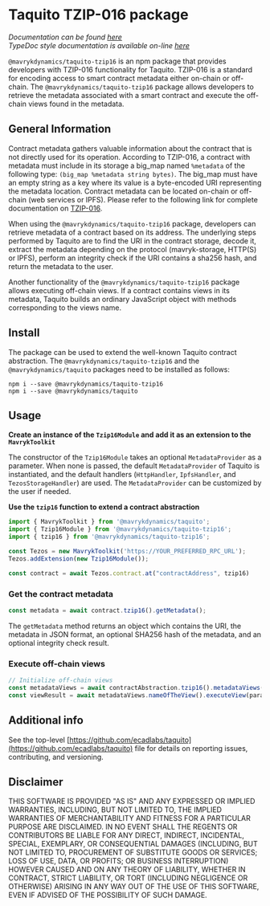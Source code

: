 # Taquito TZIP-016 package
*Documentation can be found [here](https://taquito.mavryk.org/docs/metadata-tzip16/)*  
*TypeDoc style documentation is available on-line [here](https://taquito.mavryk.org/typedoc/modules/_taquito_tzip16.html)*

`@mavrykdynamics/taquito-tzip16` is an npm package that provides developers with TZIP-016 functionality for Taquito. TZIP-016 is a standard for encoding access to smart contract metadata either on-chain or off-chain. The `@mavrykdynamics/taquito-tzip16` package allows developers to retrieve the metadata associated with a smart contract and execute the off-chain views found in the metadata.

## General Information

Contract metadata gathers valuable information about the contract that is not directly used for its operation. According to TZIP-016, a contract with metadata must include in its storage a big_map named `%metadata` of the following type: `(big_map %metadata string bytes)`. The big_map must have an empty string as a key where its value is a byte-encoded URI representing the metadata location. Contract metadata can be located on-chain or off-chain (web services or IPFS). Please refer to the following link for complete documentation on [TZIP-016](https://gitlab.com/tezos/tzip/-/blob/master/proposals/tzip-16/tzip-16.md#introduction).

When using the `@mavrykdynamics/taquito-tzip16` package, developers can retrieve metadata of a contract based on its address. The underlying steps performed by Taquito are to find the URI in the contract storage, decode it, extract the metadata depending on the protocol (mavryk-storage, HTTP(S) or IPFS), perform an integrity check if the URI contains a sha256 hash, and return the metadata to the user.

Another functionality of the `@mavrykdynamics/taquito-tzip16` package allows executing off-chain views. If a contract contains views in its metadata, Taquito builds an ordinary JavaScript object with methods corresponding to the views name.

## Install

The package can be used to extend the well-known Taquito contract abstraction. The `@mavrykdynamics/taquito-tzip16` and the `@mavrykdynamics/taquito` packages need to be installed as follows:
```
npm i --save @mavrykdynamics/taquito-tzip16
npm i --save @mavrykdynamics/taquito
```

## Usage

**Create an instance of the `Tzip16Module` and add it as an extension to the `MavrykToolkit`**

The constructor of the `Tzip16Module` takes an optional `MetadataProvider` as a parameter. When none is passed, the default `MetadataProvider` of Taquito is instantiated, and the default handlers (`HttpHandler`, `IpfsHandler`, and `TezosStorageHandler`) are used. 
The `MetadataProvider` can be customized by the user if needed.

**Use the `tzip16` function to extend a contract abstraction**

```js
import { MavrykToolkit } from '@mavrykdynamics/taquito';
import { Tzip16Module } from '@mavrykdynamics/taquito-tzip16';
import { tzip16 } from '@mavrykdynamics/taquito-tzip16';

const Tezos = new MavrykToolkit('https://YOUR_PREFERRED_RPC_URL');
Tezos.addExtension(new Tzip16Module());

const contract = await Tezos.contract.at("contractAddress", tzip16)
```

### Get the contract metadata

```ts
const metadata = await contract.tzip16().getMetadata();
```

The `getMetadata` method returns an object which contains the URI, the metadata in JSON format, an optional SHA256 hash of the metadata, and an optional integrity check result.

### Execute off-chain views

```ts
// Initialize off-chain views
const metadataViews = await contractAbstraction.tzip16().metadataViews();
const viewResult = await metadataViews.nameOfTheView().executeView(paramOfTheView);
```

## Additional info

See the top-level [https://github.com/ecadlabs/taquito](https://github.com/ecadlabs/taquito) file for details on reporting issues, contributing, and versioning.

## Disclaimer

THIS SOFTWARE IS PROVIDED "AS IS" AND ANY EXPRESSED OR IMPLIED WARRANTIES, INCLUDING, BUT NOT LIMITED TO, THE IMPLIED WARRANTIES OF MERCHANTABILITY AND FITNESS FOR A PARTICULAR PURPOSE ARE DISCLAIMED. IN NO EVENT SHALL THE REGENTS OR CONTRIBUTORS BE LIABLE FOR ANY DIRECT, INDIRECT, INCIDENTAL, SPECIAL, EXEMPLARY, OR CONSEQUENTIAL DAMAGES (INCLUDING, BUT NOT LIMITED TO, PROCUREMENT OF SUBSTITUTE GOODS OR SERVICES; LOSS OF USE, DATA, OR PROFITS; OR BUSINESS INTERRUPTION) HOWEVER CAUSED AND ON ANY THEORY OF LIABILITY, WHETHER IN CONTRACT, STRICT LIABILITY, OR TORT (INCLUDING NEGLIGENCE OR OTHERWISE) ARISING IN ANY WAY OUT OF THE USE OF THIS SOFTWARE, EVEN IF ADVISED OF THE POSSIBILITY OF SUCH DAMAGE.
